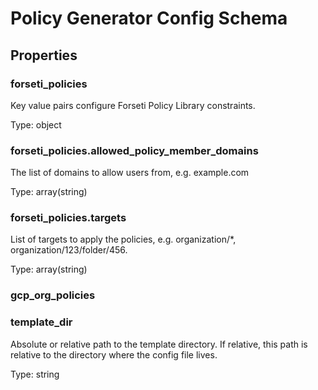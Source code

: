# Policy Generator Config Schema

<!-- These files are auto generated -->

## Properties

### forseti_policies

Key value pairs configure Forseti Policy Library constraints.

Type: object

### forseti_policies.allowed_policy_member_domains

The list of domains to allow users from, e.g. example.com

Type: array(string)

### forseti_policies.targets

List of targets to apply the policies, e.g. organization/*,
organization/123/folder/456.

Type: array(string)

### gcp_org_policies



### template_dir

Absolute or relative path to the template directory. If relative, this path
is relative to the directory where the config file lives.

Type: string
